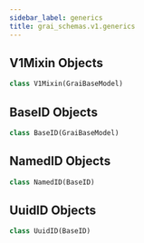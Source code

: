 ```yaml
---
sidebar_label: generics
title: grai_schemas.v1.generics
---
```


## V1Mixin Objects

```python
class V1Mixin(GraiBaseModel)
```



## BaseID Objects

```python
class BaseID(GraiBaseModel)
```



## NamedID Objects

```python
class NamedID(BaseID)
```



## UuidID Objects

```python
class UuidID(BaseID)
```
